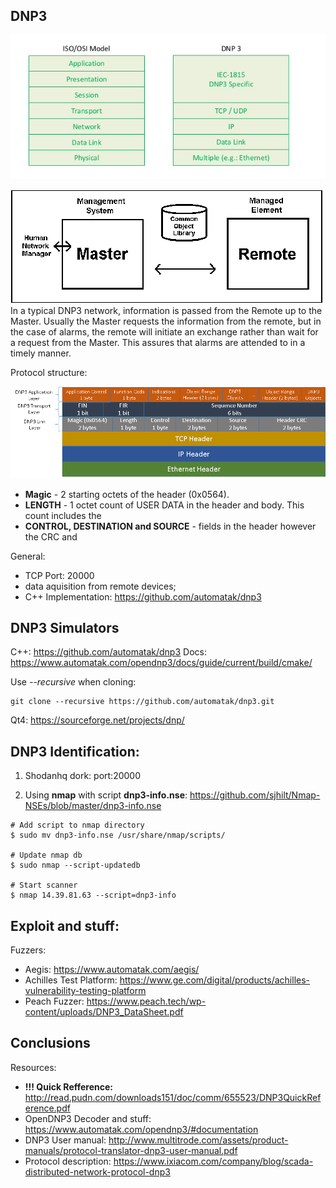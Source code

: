 ## DNP3

![DNP3 Protocol Layers](docs/img/dnp3_layers.jpg)

![Master/Remote Protocol](docs/img/dnp3_master_remote.gif)
In a typical DNP3 network, information is passed from the Remote up to the Master. Usually the Master requests the information from the remote, but in the case of alarms, the remote will initiate an exchange rather than wait for a request from the Master. This assures that alarms are attended to in a timely manner.

Protocol structure:

![DNP3 Protocol Structure](docs/img/dnp3-over-tcpip-stack.png)

  * **Magic** - 2 starting octets of the header (0x0564). 
  * **LENGTH** - 1  octet  count  of  USER  DATA  in  the  header  and  body.    This  count  includes  the  
  * **CONTROL, DESTINATION and SOURCE** -  fields in the header however the CRC and 


General:

 * TCP Port: 20000
 * data aquisition from remote devices;
 * C++ Implementation: https://github.com/automatak/dnp3

## DNP3 Simulators

C++: https://github.com/automatak/dnp3
Docs: https://www.automatak.com/opendnp3/docs/guide/current/build/cmake/

Use *--recursive* when cloning:
```
git clone --recursive https://github.com/automatak/dnp3.git
```

Qt4:
https://sourceforge.net/projects/dnp/

## DNP3 Identification:

1. Shodanhq dork: port:20000

2. Using **nmap** with script **dnp3-info.nse**: https://github.com/sjhilt/Nmap-NSEs/blob/master/dnp3-info.nse

```
# Add script to nmap directory
$ sudo mv dnp3-info.nse /usr/share/nmap/scripts/

# Update nmap db
$ sudo nmap --script-updatedb

# Start scanner
$ nmap 14.39.81.63 --script=dnp3-info
```

## Exploit and stuff:

Fuzzers:

  * Aegis: https://www.automatak.com/aegis/
  * Achilles Test Platform: https://www.ge.com/digital/products/achilles-vulnerability-testing-platform
  * Peach Fuzzer: https://www.peach.tech/wp-content/uploads/DNP3_DataSheet.pdf

## Conclusions

Resources:

  * **!!! Quick Refference:** http://read.pudn.com/downloads151/doc/comm/655523/DNP3QuickReference.pdf
  * OpenDNP3 Decoder and stuff: https://www.automatak.com/opendnp3/#documentation
  * DNP3 User manual: http://www.multitrode.com/assets/product-manuals/protocol-translator-dnp3-user-manual.pdf
  * Protocol description: https://www.ixiacom.com/company/blog/scada-distributed-network-protocol-dnp3